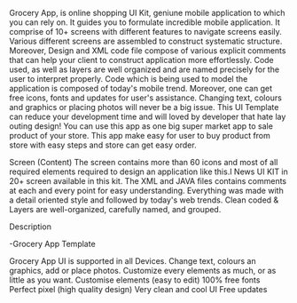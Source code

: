 Grocery App, is online shopping UI Kit, geniune mobile application to which you can rely on. It guides you to formulate incredible mobile application. It comprise of 10+ screens with different features to navigate screens easily. Various different screens are assembled to construct systematic structure. Moreover, Design and XML code file compose of various explicit comments that can help your client to construct application more effortlessly. Code used, as well as layers are well organized and are named precisely for the user to interpret properly. Code which is being used to model the application is composed of today's mobile trend. Moreover, one can get free icons, fonts and updates for user's assistance. Changing text, colours and graphics or placing photos will never be a big issue.  This UI Template can reduce your development time and will loved by developer that hate lay outing design! You can use this app as one big super market app to sale product of your store. This app make easy for user to buy product from store with easy steps and store can get easy order.

Screen (Content)
The screen contains more than 60 icons and most of all required elements required to design an application like this.I News UI  KIT in 20+ screen available in this kit.
   The XML and JAVA files contains comments at each and every point for easy understanding.
   Everything was made with a detail oriented style and followed by today's web trends. Clean coded & Layers are well-organized, carefully named, and grouped.

Description

-Grocery App Template

Grocery App UI is supported in all Devices.
Change text, colours an graphics, add or place photos.
Customize every elements as much, or as little as you want.
Customise elements (easy to edit)
100% free fonts
Perfect pixel (high quality design)
Very clean and cool UI
Free updates
